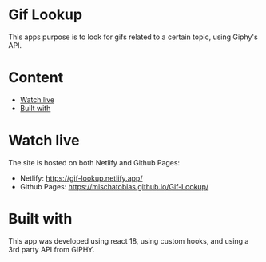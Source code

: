 # Gif Lookup

This apps purpose is to look for gifs related to a certain topic, using Giphy's API.

# Content

- [Watch live](#watch-live)
- [Built with](#built-with)

# Watch live

The site is hosted on both Netlify and Github Pages:
- Netlify: https://gif-lookup.netlify.app/
- Github Pages: https://mischatobias.github.io/Gif-Lookup/

# Built with

This app was developed using react 18, using custom hooks, and using a 3rd party API from GIPHY.
